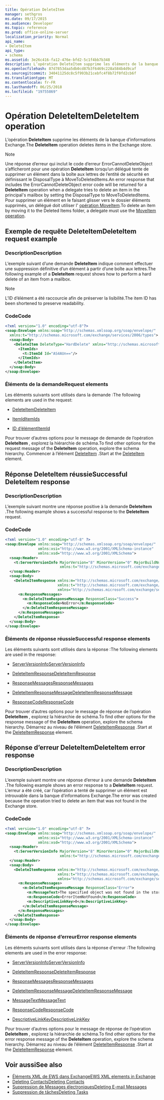 ```yaml
---
title: Opération DeleteItem
manager: sethgros
ms.date: 09/17/2015
ms.audience: Developer
ms.topic: reference
ms.prod: office-online-server
localization_priority: Normal
api_name:
- DeleteItem
api_type:
- schema
ms.assetid: 3e26c416-fa12-476e-bfd2-5c1f4bb7b348
description: L’opération DeleteItem supprime les éléments de la banque d’informations Exchange.
ms.openlocfilehash: 87d7853daa5db0cd87b3f6469c228a584b4d9caf
ms.sourcegitcommit: 34041125dc8c5f993b21cebfc4f8b72f0fd2cb6f
ms.translationtype: MT
ms.contentlocale: fr-FR
ms.lasthandoff: 06/25/2018
ms.locfileid: "19755869"
---
```

# <a name="deleteitem-operation"></a><span data-ttu-id="c2408-103">Opération DeleteItem</span><span class="sxs-lookup"><span data-stu-id="c2408-103">DeleteItem operation</span></span>

<span data-ttu-id="c2408-104">L’opération **DeleteItem** supprime les éléments de la banque d’informations Exchange.</span><span class="sxs-lookup"><span data-stu-id="c2408-104">The **DeleteItem** operation deletes items in the Exchange store.</span></span> 
  
> [!NOTE]
> <span data-ttu-id="c2408-105">Une réponse d’erreur qui inclut le code d’erreur ErrorCannotDeleteObject s’afficheront pour une opération **DeleteItem** lorsqu’un délégué tente de supprimer un élément dans la boîte aux lettres de l’entité de sécurité en définissant le DisposalType à MoveToDeletedItems.</span><span class="sxs-lookup"><span data-stu-id="c2408-105">An error response that includes the ErrorCannotDeleteObject error code will be returned for a **DeleteItem** operation when a delegate tries to delete an item in the principal's mailbox by setting the DisposalType to MoveToDeletedItems.</span></span> <span data-ttu-id="c2408-106">Pour supprimer un élément en le faisant glisser vers le dossier éléments supprimés, un délégué doit utiliser l' [opération MoveItem](moveitem-operation.md).</span><span class="sxs-lookup"><span data-stu-id="c2408-106">To delete an item by moving it to the Deleted Items folder, a delegate must use the [MoveItem operation](moveitem-operation.md).</span></span> 
  
## <a name="deleteitem-request-example"></a><span data-ttu-id="c2408-107">Exemple de requête DeleteItem</span><span class="sxs-lookup"><span data-stu-id="c2408-107">DeleteItem request example</span></span>

### <a name="description"></a><span data-ttu-id="c2408-108">Description</span><span class="sxs-lookup"><span data-stu-id="c2408-108">Description</span></span>

<span data-ttu-id="c2408-109">L’exemple suivant d’une demande **DeleteItem** indique comment effectuer une suppression définitive d’un élément à partir d’une boîte aux lettres.</span><span class="sxs-lookup"><span data-stu-id="c2408-109">The following example of a **DeleteItem** request shows how to perform a hard delete of an item from a mailbox.</span></span> 
  
> [!NOTE]
> <span data-ttu-id="c2408-110">L’ID d’élément a été raccourcie afin de préserver la lisibilité.</span><span class="sxs-lookup"><span data-stu-id="c2408-110">The item ID has been shortened to preserve readability.</span></span> 
  
### <a name="code"></a><span data-ttu-id="c2408-111">Code</span><span class="sxs-lookup"><span data-stu-id="c2408-111">Code</span></span>

```XML
<?xml version="1.0" encoding="utf-8"?>
<soap:Envelope xmlns:soap="http://schemas.xmlsoap.org/soap/envelope/"
  xmlns:t="http://schemas.microsoft.com/exchange/services/2006/types">
  <soap:Body>
    <DeleteItem DeleteType="HardDelete" xmlns="http://schemas.microsoft.com/exchange/services/2006/messages">
      <ItemIds>
        <t:ItemId Id="AS4AUn=="/>
      </ItemIds>
    </DeleteItem>
  </soap:Body>
</soap:Envelope>
```

### <a name="request-elements"></a><span data-ttu-id="c2408-112">Éléments de la demande</span><span class="sxs-lookup"><span data-stu-id="c2408-112">Request elements</span></span>

<span data-ttu-id="c2408-113">Les éléments suivants sont utilisés dans la demande :</span><span class="sxs-lookup"><span data-stu-id="c2408-113">The following elements are used in the request:</span></span>
  
- [<span data-ttu-id="c2408-114">DeleteItem</span><span class="sxs-lookup"><span data-stu-id="c2408-114">DeleteItem</span></span>](deleteitem.md)
    
- [<span data-ttu-id="c2408-115">ItemId</span><span class="sxs-lookup"><span data-stu-id="c2408-115">ItemIds</span></span>](itemids.md)
    
- [<span data-ttu-id="c2408-116">ID d’élément</span><span class="sxs-lookup"><span data-stu-id="c2408-116">ItemId</span></span>](itemid.md)
    
<span data-ttu-id="c2408-117">Pour trouver d’autres options pour le message de demande de l’opération **DeleteItem** , explorez la hiérarchie de schéma.</span><span class="sxs-lookup"><span data-stu-id="c2408-117">To find other options for the request message of the **DeleteItem** operation, explore the schema hierarchy.</span></span> <span data-ttu-id="c2408-118">Commencer à l’élément [DeleteItem](deleteitem.md) .</span><span class="sxs-lookup"><span data-stu-id="c2408-118">Start at the [DeleteItem](deleteitem.md) element.</span></span> 
  
## <a name="successful-deleteitem-response"></a><span data-ttu-id="c2408-119">Réponse DeleteItem réussie</span><span class="sxs-lookup"><span data-stu-id="c2408-119">Successful DeleteItem response</span></span>

### <a name="description"></a><span data-ttu-id="c2408-120">Description</span><span class="sxs-lookup"><span data-stu-id="c2408-120">Description</span></span>

<span data-ttu-id="c2408-121">L’exemple suivant montre une réponse positive à la demande **DeleteItem** .</span><span class="sxs-lookup"><span data-stu-id="c2408-121">The following example shows a successful response to the **DeleteItem** request.</span></span> 
  
### <a name="code"></a><span data-ttu-id="c2408-122">Code</span><span class="sxs-lookup"><span data-stu-id="c2408-122">Code</span></span>

```XML
<?xml version="1.0" encoding="utf-8" ?>
<soap:Envelope xmlns:soap="http://schemas.xmlsoap.org/soap/envelope/" 
               xmlns:xsi="http://www.w3.org/2001/XMLSchema-instance" 
               xmlns:xsd="http://www.w3.org/2001/XMLSchema">
  <soap:Header>
    <t:ServerVersionInfo MajorVersion="8" MinorVersion="0" MajorBuildNumber="595" MinorBuildNumber="0" 
                         xmlns:t="http://schemas.microsoft.com/exchange/services/2006/types" />
  </soap:Header>
  <soap:Body>
    <DeleteItemResponse xmlns:m="http://schemas.microsoft.com/exchange/services/2006/messages" 
                        xmlns:t="http://schemas.microsoft.com/exchange/services/2006/types" 
                        xmlns="http://schemas.microsoft.com/exchange/services/2006/messages">
      <m:ResponseMessages>
        <m:DeleteItemResponseMessage ResponseClass="Success">
          <m:ResponseCode>NoError</m:ResponseCode>
        </m:DeleteItemResponseMessage>
      </m:ResponseMessages>
    </DeleteItemResponse>
  </soap:Body>
</soap:Envelope>
```

### <a name="successful-response-elements"></a><span data-ttu-id="c2408-123">Éléments de réponse réussie</span><span class="sxs-lookup"><span data-stu-id="c2408-123">Successful response elements</span></span>

<span data-ttu-id="c2408-124">Les éléments suivants sont utilisés dans la réponse :</span><span class="sxs-lookup"><span data-stu-id="c2408-124">The following elements are used in the response:</span></span>
  
- [<span data-ttu-id="c2408-125">ServerVersionInfo</span><span class="sxs-lookup"><span data-stu-id="c2408-125">ServerVersionInfo</span></span>](serverversioninfo.md)
    
- [<span data-ttu-id="c2408-126">DeleteItemResponse</span><span class="sxs-lookup"><span data-stu-id="c2408-126">DeleteItemResponse</span></span>](deleteitemresponse.md)
    
- [<span data-ttu-id="c2408-127">ResponseMessages</span><span class="sxs-lookup"><span data-stu-id="c2408-127">ResponseMessages</span></span>](responsemessages.md)
    
- [<span data-ttu-id="c2408-128">DeleteItemResponseMessage</span><span class="sxs-lookup"><span data-stu-id="c2408-128">DeleteItemResponseMessage</span></span>](deleteitemresponsemessage.md)
    
- [<span data-ttu-id="c2408-129">ResponseCode</span><span class="sxs-lookup"><span data-stu-id="c2408-129">ResponseCode</span></span>](responsecode.md)
    
<span data-ttu-id="c2408-130">Pour trouver d’autres options pour le message de réponse de l’opération **DeleteItem** , explorez la hiérarchie de schéma.</span><span class="sxs-lookup"><span data-stu-id="c2408-130">To find other options for the response message of the **DeleteItem** operation, explore the schema hierarchy.</span></span> <span data-ttu-id="c2408-131">Démarrez au niveau de l’élément [DeleteItemResponse](deleteitemresponse.md) .</span><span class="sxs-lookup"><span data-stu-id="c2408-131">Start at the [DeleteItemResponse](deleteitemresponse.md) element.</span></span> 
  
## <a name="deleteitem-error-response"></a><span data-ttu-id="c2408-132">Réponse d’erreur DeleteItem</span><span class="sxs-lookup"><span data-stu-id="c2408-132">DeleteItem error response</span></span>

### <a name="description"></a><span data-ttu-id="c2408-133">Description</span><span class="sxs-lookup"><span data-stu-id="c2408-133">Description</span></span>

<span data-ttu-id="c2408-134">L’exemple suivant montre une réponse d’erreur à une demande **DeleteItem** .</span><span class="sxs-lookup"><span data-stu-id="c2408-134">The following example shows an error response to a **DeleteItem** request.</span></span> <span data-ttu-id="c2408-135">L’erreur a été créé, car l’opération a tenté de supprimer un élément est introuvable dans la banque d’informations Exchange.</span><span class="sxs-lookup"><span data-stu-id="c2408-135">The error was created because the operation tried to delete an item that was not found in the Exchange store.</span></span> 
  
### <a name="code"></a><span data-ttu-id="c2408-136">Code</span><span class="sxs-lookup"><span data-stu-id="c2408-136">Code</span></span>

```XML
<?xml version="1.0" encoding="utf-8" ?>
<soap:Envelope xmlns:soap="http://schemas.xmlsoap.org/soap/envelope/" 
               xmlns:xsi="http://www.w3.org/2001/XMLSchema-instance" 
               xmlns:xsd="http://www.w3.org/2001/XMLSchema">
  <soap:Header>
    <t:ServerVersionInfo MajorVersion="8" MinorVersion="0" MajorBuildNumber="595" MinorBuildNumber="0" 
                         xmlns:t="http://schemas.microsoft.com/exchange/services/2006/types" />
  </soap:Header>
  <soap:Body>
    <DeleteItemResponse xmlns:m="http://schemas.microsoft.com/exchange/services/2006/messages" 
                        xmlns:t="http://schemas.microsoft.com/exchange/services/2006/types" 
                        xmlns="http://schemas.microsoft.com/exchange/services/2006/messages">
      <m:ResponseMessages>
        <m:DeleteItemResponseMessage ResponseClass="Error">
          <m:MessageText>The specified object was not found in the store.</m:MessageText>
          <m:ResponseCode>ErrorItemNotFound</m:ResponseCode>
          <m:DescriptiveLinkKey>0</m:DescriptiveLinkKey>
        </m:DeleteItemResponseMessage>
      </m:ResponseMessages>
    </DeleteItemResponse>
  </soap:Body>
</soap:Envelope>
```

### <a name="error-response-elements"></a><span data-ttu-id="c2408-137">Éléments de réponse d’erreur</span><span class="sxs-lookup"><span data-stu-id="c2408-137">Error response elements</span></span>

<span data-ttu-id="c2408-138">Les éléments suivants sont utilisés dans la réponse d'erreur :</span><span class="sxs-lookup"><span data-stu-id="c2408-138">The following elements are used in the error response:</span></span>
  
- [<span data-ttu-id="c2408-139">ServerVersionInfo</span><span class="sxs-lookup"><span data-stu-id="c2408-139">ServerVersionInfo</span></span>](serverversioninfo.md)
    
- [<span data-ttu-id="c2408-140">DeleteItemResponse</span><span class="sxs-lookup"><span data-stu-id="c2408-140">DeleteItemResponse</span></span>](deleteitemresponse.md)
    
- [<span data-ttu-id="c2408-141">ResponseMessages</span><span class="sxs-lookup"><span data-stu-id="c2408-141">ResponseMessages</span></span>](responsemessages.md)
    
- [<span data-ttu-id="c2408-142">DeleteItemResponseMessage</span><span class="sxs-lookup"><span data-stu-id="c2408-142">DeleteItemResponseMessage</span></span>](deleteitemresponsemessage.md)
    
- [<span data-ttu-id="c2408-143">MessageText</span><span class="sxs-lookup"><span data-stu-id="c2408-143">MessageText</span></span>](messagetext.md)
    
- [<span data-ttu-id="c2408-144">ResponseCode</span><span class="sxs-lookup"><span data-stu-id="c2408-144">ResponseCode</span></span>](responsecode.md)
    
- [<span data-ttu-id="c2408-145">DescriptiveLinkKey</span><span class="sxs-lookup"><span data-stu-id="c2408-145">DescriptiveLinkKey</span></span>](descriptivelinkkey.md)
    
<span data-ttu-id="c2408-146">Pour trouver d’autres options pour le message de réponse de l’opération **DeleteItem** , explorez la hiérarchie de schéma.</span><span class="sxs-lookup"><span data-stu-id="c2408-146">To find other options for the error response message of the **DeleteItem** operation, explore the schema hierarchy.</span></span> <span data-ttu-id="c2408-147">Démarrez au niveau de l’élément [DeleteItemResponse](deleteitemresponse.md) .</span><span class="sxs-lookup"><span data-stu-id="c2408-147">Start at the [DeleteItemResponse](deleteitemresponse.md) element.</span></span> 
  
## <a name="see-also"></a><span data-ttu-id="c2408-148">Voir aussi</span><span class="sxs-lookup"><span data-stu-id="c2408-148">See also</span></span>

- [<span data-ttu-id="c2408-149">Éléments XML de EWS dans Exchange</span><span class="sxs-lookup"><span data-stu-id="c2408-149">EWS XML elements in Exchange</span></span>](ews-xml-elements-in-exchange.md)
- [<span data-ttu-id="c2408-150">Deleting Contacts</span><span class="sxs-lookup"><span data-stu-id="c2408-150">Deleting Contacts</span></span>](http://msdn.microsoft.com/library/fcc3dc84-cd3e-455e-a1a7-ae6921c9b588%28Office.15%29.aspx)  
- [<span data-ttu-id="c2408-151">Suppression de Messages électroniques</span><span class="sxs-lookup"><span data-stu-id="c2408-151">Deleting E-mail Messages</span></span>](http://msdn.microsoft.com/library/c40f2f0b-dae0-412f-b716-727e8c0949b4%28Office.15%29.aspx) 
- [<span data-ttu-id="c2408-152">Suppression de tâches</span><span class="sxs-lookup"><span data-stu-id="c2408-152">Deleting Tasks</span></span>](http://msdn.microsoft.com/library/a3d7e25f-8a35-4901-b1d9-d31f418ab340%28Office.15%29.aspx)

